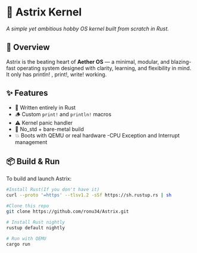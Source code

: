 # 🌌 Astrix Kernel

*A simple yet ambitious hobby OS kernel built from scratch in Rust.*


## 🚀 Overview

Astrix is the beating heart of **Aether OS** — a minimal, modular, and blazing-fast operating system designed with clarity, learning, and flexibility in mind. It only has println! , print!, write! working.

## ✨ Features

- 🧠 Written entirely in Rust
- 🪵 Custom `print!` and `println!` macros
- ⚠️ Kernel panic handler
- 🧱 No_std + bare-metal build
- 💥 Boots with QEMU or real hardware
-CPU Exception and Interrupt management

## 📦 Build & Run

To build and launch Astrix:

```bash
#Install Rust(If you don't have it)
curl --proto '=https' --tlsv1.2 -sSf https://sh.rustup.rs | sh

#Clone this repo
git clone https://github.com/ronu34/Astrix.git

# Install Rust nightly
rustup default nightly

# Run with QEMU
cargo run

